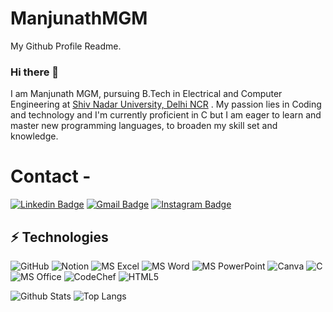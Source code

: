 # ManjunathMGM
My Github Profile Readme.
### Hi there 👋

I am Manjunath MGM, pursuing B.Tech in Electrical and Computer Engineering at [Shiv Nadar University, Delhi NCR](https://snu.edu.in/home) . My passion lies in Coding and technology and I'm currently proficient in C but I am eager to learn and master new programming languages, to broaden my skill set and knowledge.

# Contact - 
[![Linkedin Badge](https://img.shields.io/badge/LinkedIn-0A66C2.svg?style=for-the-badge&logo=LinkedIn&logoColor=white&link=https://www.linkedin.com/in/manjunathmgm/)](https://www.linkedin.com/in/manjunathmgm/)
[![Gmail Badge](https://img.shields.io/badge/Gmail-EA4335.svg?style=for-the-badge&logo=Gmail&logoColor=white&link=mailto:mm153@snu.edu.in)](mailto:mm153@snu.edu.in)
[![Instagram Badge](https://img.shields.io/badge/Instagram-E4405F.svg?style=for-the-badge&logo=Instagram&logoColor=white&link=https://www.instagram.com/man.ju.nath/)](https://www.instagram.com/man.ju.nath/)


## ⚡ Technologies


![GitHub](https://img.shields.io/badge/GitHub-181717.svg?style=for-the-badge&logo=GitHub&logoColor=white)
![Notion](https://img.shields.io/badge/Notion-000000.svg?style=for-the-badge&logo=Notion&logoColor=white)
![MS Excel](https://img.shields.io/badge/MS%20Excel-217346.svg?style=for-the-badge&logo=Microsoft-Excel&logoColor=white)
![MS Word](https://img.shields.io/badge/MS%20Word-2B579A.svg?style=for-the-badge&logo=Microsoft-Word&logoColor=white)
![MS PowerPoint](https://img.shields.io/badge/MS%20PowerPoint-B7472A.svg?style=for-the-badge&logo=Microsoft-PowerPoint&logoColor=white)
![Canva](https://img.shields.io/badge/Canva-00C4CC.svg?style=for-the-badge&logo=Canva&logoColor=white)
![C](https://img.shields.io/badge/-A8B9CC.svg?style=for-the-badge&logo=C&logoColor=black)
![MS Office](https://img.shields.io/badge/MS%20Office-D83B01.svg?style=for-the-badge&logo=Microsoft-Office&logoColor=white)
![CodeChef](https://img.shields.io/badge/CodeChef-5B4638.svg?style=for-the-badge&logo=CodeChef&logoColor=white)
![HTML5](https://img.shields.io/badge/HTML5-E34F26.svg?style=for-the-badge&logo=HTML5&logoColor=white)


![Github Stats](https://github-readme-stats.vercel.app/api?username=manjunathmgm&count_private=true&show_icons=true&include_all_commits=true)
![Top Langs](https://github-readme-stats.vercel.app/api/top-langs/?username=manjunathmgm&hide=TeX&layout=compact)

